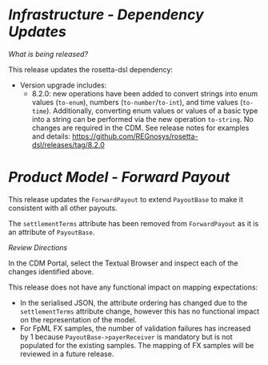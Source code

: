 # *Infrastructure - Dependency Updates*

_What is being released?_

This release updates the rosetta-dsl dependency:

- Version upgrade includes:
  - 8.2.0: new operations have been added to convert strings into enum values (`to-enum`), numbers (`to-number`/`to-int`), and time values (`to-time`). Additionally, converting enum values or values of a basic type into a string can be performed via the new operation `to-string`. No changes are required in the CDM. See release notes for examples and details: https://github.com/REGnosys/rosetta-dsl/releases/tag/8.2.0

# *Product Model - Forward Payout*

This release updates the `ForwardPayout` to extend `PayoutBase` to make it consistent with all other payouts.

The `settlementTerms` attribute has been removed from `ForwardPayout` as it is an attribute of `PayoutBase`.

_Review Directions_

In the CDM Portal, select the Textual Browser and inspect each of the changes identified above.

This release does not have any functional impact on mapping expectations:

- In the serialised JSON, the attribute ordering has changed due to the `settlementTerms` attribute change, however this has no functional impact on the representation of the model.
- For FpML FX samples, the number of validation failures has increased by 1 because `PayoutBase->payerReceiver` is mandatory but is not populated for the existing samples.  The mapping of FX samples will be reviewed in a future release.
